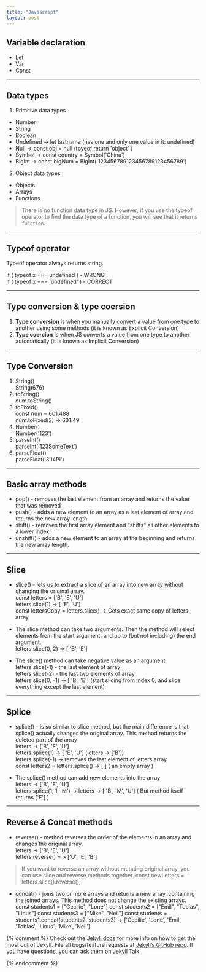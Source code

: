 ```yaml
---
title: "Javascript"
layout: post
---
```


## Variable declaration
* Let
* Var
* Const

---

## Data types
1. Primitive data types
  * Number
  * String
  * Boolean
  * Undefined -> let lastname (has one and only one value in it: undefined)
  * Null -> const obj = null (tpyeof return 'object' )
  * Symbol -> const country = Symbol('China')
  * BigInt -> const bigNum = BigInt('123456789123456789123456789')

   
2. Object data types
  * Objects
  * Arrays
  * Functions

> There is no function data type in JS. However, if you use the typeof operator to find the data type of a function, you will see that it returns `function`.

---

## Typeof operator
Typeof operator always returns string.

if ( typeof x === undefined )  -  WRONG  
if ( typeof x === 'undefined' )  -  CORRECT

---

## Type conversion & type coersion
1. **Type conversion** is when you manually convert a value from one type to another using some methods (it is known as Explicit Conversion)
2. **Type coercion** is when JS converts a value from one type to another automatically (it is known as Implicit Conversion)

---

## Type Conversion
1. String()  
  String(676)  
2. toString()  
  num.toString()
3. toFixed()  
  const num = 601.488  
  num.toFixed(2) => 601.49
4. Number()  
  Number('123')  
5. parseInt()  
  parseInt('123SomeText')  
6. parseFloat()  
  parseFloat('3.14Pi')

---

## Basic array methods
* pop() - removes the last element from an array and returns the value that was removed
* push() - adds a new element to an array as a last element of array and returns the new array length.
* shift() - removes the first array element and "shifts" all other elements to a lower index.
* unshift() - adds a new element to an array at the beginning and returns the new array length.

---

## Slice
* slice() - lets us to extract a slice of an array into new array without changing the original array.  
  const letters = ['B', 'E', 'U']  
  letters.slice(1) -> [ 'E', 'U']  
  const lettersCopy = letters.slice() -> Gets exact same copy of letters array  

* The slice method can take two arguments. Then the method will select elements from the start argument, and up to (but not including) the end argument.  
  letters.slice(0, 2) => [ 'B', 'E']

* The slice() method can take negative value as an argument.
  letters.slice(-1) - the last element of array  
  letters.slice(-2) - the last two elements of array  
  letters.slice(0, -1) => [ 'B', 'E'] (start slicing from index 0, and slice everything except the last element) 

---

## Splice
* splice() - is so similar to slice method, but the main difference is that splice() actually changes the original array. This method returns the deleted part of the array  
  letters -> ['B', 'E', 'U']<br>
  letters.splice(1) -> [ 'E', 'U'] (letters -> ['B'])<br>
  letters.splice(-1) -> removes the last element of letters array<br>
  const letters2 = letters.splice() -> [ ]  ( an empty array )

* The splice() method can add new elements into the array<br>
  letters -> ['B', 'E', 'U']<br>
  letters.splice(1, 1, 'M') -> letters -> [ 'B', 'M', 'U'] ( But method itself returns ['E'] )

---

## Reverse & Concat methods
* reverse() - method reverses the order of the elements in an array and changes the original array.  
  letters -> ['B', 'E', 'U']  
  letters.reverse() = > ['U', 'E', 'B']

> If you want to reverse an array without mutating original array, you can use slice and reverse methods together.
  const newLetters = letters.slice().reverse();

* concat() - joins two or more arrays and returns a new array, containing the joined arrays. This method does not change the existing arrays.<br>
  const students1 = ["Cecilie", "Lone"]
  const students2 = ["Emil", "Tobias", "Linus"]
  const students3 = ["Mike", "Neil"]
  const students = students1.concat(students2, students3) -> ['Cecilie', 'Lone', 'Emil', 'Tobias', 'Linus', 'Mike', 'Neil']
  
{% comment %}
Check out the [Jekyll docs][jekyll-docs] for more info on how to get the most out of Jekyll. File all bugs/feature requests at [Jekyll’s GitHub repo][jekyll-gh]. If you have questions, you can ask them on [Jekyll Talk][jekyll-talk].

[jekyll-docs]: http://jekyllrb.com/docs/home
[jekyll-gh]:   https://github.com/jekyll/jekyll
[jekyll-talk]: https://talk.jekyllrb.com/
{% endcomment %}
